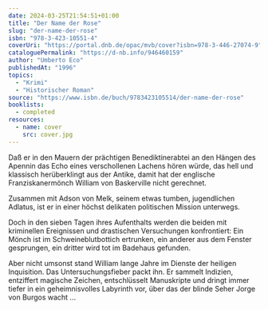 ```yaml
---
date: 2024-03-25T21:54:51+01:00
title: "Der Name der Rose"
slug: "der-name-der-rose"
isbn: "978-3-423-10551-4"
coverUri: "https://portal.dnb.de/opac/mvb/cover?isbn=978-3-446-27074-9"
cataloguePermalink: "https://d-nb.info/946460159"
author: "Umberto Eco"
publishedAt: "1996"
topics:
  - "Krimi"
  - "Historischer Roman"
source: "https://www.isbn.de/buch/9783423105514/der-name-der-rose"
booklists:
  - completed
resources:
  - name: cover
    src: cover.jpg
---
```


Daß er in den Mauern der prächtigen Benediktinerabtei an den Hängen des Apennin 
das Echo eines verschollenen Lachens hören würde, das hell und klassisch 
herüberklingt aus der Antike, damit hat der englische Franziskanermönch William 
von Baskerville nicht gerechnet.

Zusammen mit Adson von Melk, seinem etwas tumben, jugendlichen Adlatus, ist er 
in einer höchst delikaten politischen Mission unterwegs.

Doch in den sieben Tagen ihres Aufenthalts werden die beiden mit kriminellen 
Ereignissen und drastischen Versuchungen konfrontiert: Ein Mönch ist im 
Schweineblutbottich ertrunken, ein anderer aus dem Fenster gesprungen, ein 
dritter wird tot im Badehaus gefunden.

Aber nicht umsonst stand William lange Jahre im Dienste der heiligen Inquisition. 
Das Untersuchungsfieber packt ihn. Er sammelt Indizien, entziffert magische 
Zeichen, entschlüsselt Manuskripte und dringt immer tiefer in ein 
geheimnisvolles Labyrinth vor, über das der blinde Seher Jorge von Burgos wacht 
...